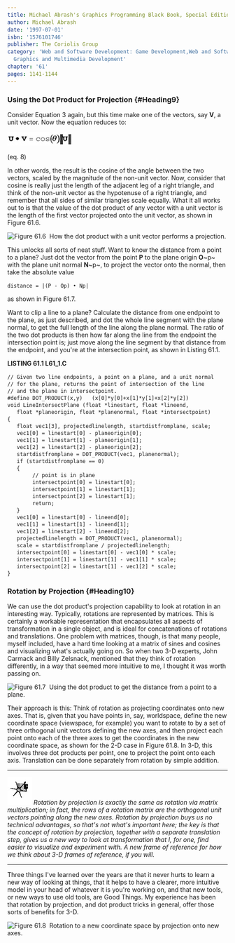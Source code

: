 ```yaml
---
title: Michael Abrash's Graphics Programming Black Book, Special Edition
author: Michael Abrash
date: '1997-07-01'
isbn: '1576101746'
publisher: The Coriolis Group
category: 'Web and Software Development: Game Development,Web and Software Development:
  Graphics and Multimedia Development'
chapter: '61'
pages: 1141-1144
---
```


### Using the Dot Product for Projection {#Heading9}

Consider Equation 3 again, but this time make one of the vectors, say
**V**, a unit vector. Now the equation reduces to:

![](images/61-08d.jpg)

(eq. 8)

In other words, the result is the cosine of the angle between the two
vectors, scaled by the magnitude of the non-unit vector. Now, consider
that cosine is really just the length of the adjacent leg of a right
triangle, and think of the non-unit vector as the hypotenuse of a right
triangle, and remember that all sides of similar triangles scale
equally. What it all works out to is that the value of the dot product
of any vector with a unit vector is the length of the first vector
projected onto the unit vector, as shown in Figure 61.6.

![**Figure 61.6**  *How the dot product with a unit vector performs a
projection.*](images/61-06.jpg)

This unlocks all sorts of neat stuff. Want to know the distance from a
point to a plane? Just dot the vector from the point **P** to the plane
origin **O**~p~ with the plane unit normal **N**~p~, to project the
vector onto the normal, then take the absolute value

    distance = |(P - Op) • Np|

as shown in Figure 61.7.

Want to clip a line to a plane? Calculate the distance from one endpoint
to the plane, as just described, and dot the whole line segment with the
plane normal, to get the full length of the line along the plane normal.
The ratio of the two dot products is then how far along the line from
the endpoint the intersection point is; just move along the line segment
by that distance from the endpoint, and you're at the intersection
point, as shown in Listing 61.1.

**LISTING 61.1 L61\_1.C**

    // Given two line endpoints, a point on a plane, and a unit normal
    // for the plane, returns the point of intersection of the line
    // and the plane in intersectpoint.
    #define DOT_PRODUCT(x,y)   (x[0]*y[0]+x[1]*y[1]+x[2]*y[2])
    void LineIntersectPlane (float *linestart, float *lineend,
       float *planeorigin, float *planenormal, float *intersectpoint)
    {
       float vec1[3], projectedlinelength, startdistfromplane, scale;
       vec1[0] = linestart[0] - planeorigin[0];
       vec1[1] = linestart[1] - planeorigin[1];
       vec1[2] = linestart[2] - planeorigin[2];
       startdistfromplane = DOT_PRODUCT(vec1, planenormal);
       if (startdistfromplane == 0)
       {
            // point is in plane
            intersectpoint[0] = linestart[0];
            intersectpoint[1] = linestart[1];
            intersectpoint[2] = linestart[1];
            return;
       }
       vec1[0] = linestart[0] - lineend[0];
       vec1[1] = linestart[1] - lineend[1];
       vec1[2] = linestart[2] - lineend[2];
       projectedlinelength = DOT_PRODUCT(vec1, planenormal);
       scale = startdistfromplane / projectedlinelength;
       intersectpoint[0] = linestart[0] - vec1[0] * scale;
       intersectpoint[1] = linestart[1] - vec1[1] * scale;
       intersectpoint[2] = linestart[1] - vec1[2] * scale;
    }

### Rotation by Projection {#Heading10}

We can use the dot product's projection capability to look at rotation
in an interesting way. Typically, rotations are represented by matrices.
This is certainly a workable representation that encapsulates all
aspects of transformation in a single object, and is ideal for
concatenations of rotations and translations. One problem with matrices,
though, is that many people, myself included, have a hard time looking
at a matrix of sines and cosines and visualizing what's actually going
on. So when two 3-D experts, John Carmack and Billy Zelsnack, mentioned
that they think of rotation differently, in a way that seemed more
intuitive to me, I thought it was worth passing on.

![**Figure 61.7**  *Using the dot product to get the distance from a
point to a plane.*](images/61-07.jpg)

Their approach is this: Think of rotation as projecting coordinates onto
new axes. That is, given that you have points in, say, worldspace,
define the new coordinate space (viewspace, for example) you want to
rotate to by a set of three orthogonal unit vectors defining the new
axes, and then project each point onto each of the three axes to get the
coordinates in the new coordinate space, as shown for the 2-D case in
Figure 61.8. In 3-D, this involves three dot products per point, one to
project the point onto each axis. Translation can be done separately
from rotation by simple addition.

  ------------------- ------------------------------------------------------------------------------------------------------------------------------------------------------------------------------------------------------------------------------------------------------------------------------------------------------------------------------------------------------------------------------------------------------------------------------------------------------------------------------------------------------------------------------------------------------------------------------------------
  ![](images/i.jpg)   *Rotation by projection is exactly the same as rotation via matrix multiplication; in fact, the rows of a rotation matrix are the orthogonal unit vectors pointing along the new axes. Rotation by projection buys us no technical advantages, so that's not what's important here; the key is that the concept of rotation by projection, together with a separate translation step, gives us a new way to look at transformation that I, for one, find easier to visualize and experiment with. A new frame of reference for how we think about 3-D frames of reference, if you will.*
  ------------------- ------------------------------------------------------------------------------------------------------------------------------------------------------------------------------------------------------------------------------------------------------------------------------------------------------------------------------------------------------------------------------------------------------------------------------------------------------------------------------------------------------------------------------------------------------------------------------------------

Three things I've learned over the years are that it never hurts to
learn a new way of looking at things, that it helps to have a clearer,
more intuitive model in your head of whatever it is you're working on,
and that new tools, or new ways to use old tools, are Good Things. My
experience has been that rotation by projection, and dot product tricks
in general, offer those sorts of benefits for 3-D.

![**Figure 61.8**  *Rotation to a new coordinate space by projection onto
new axes.*](images/61-08.jpg)
